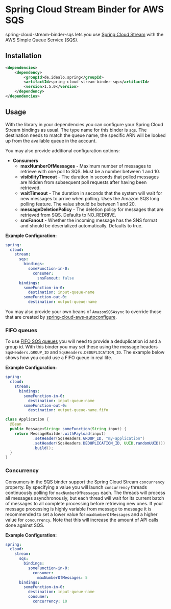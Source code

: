 # Spring Cloud Stream Binder for AWS SQS

spring-cloud-stream-binder-sqs lets you use [Spring Cloud Stream](https://spring.io/projects/spring-cloud-stream) with the AWS Simple Queue Service (SQS).

## Installation

```xml
<dependencies>
    <dependency>
        <groupId>de.idealo.spring</groupId>
        <artifactId>spring-cloud-stream-binder-sqs</artifactId>
        <version>1.5.0</version>
    </dependency>
</dependencies>
```

## Usage

With the library in your dependencies you can configure your Spring Cloud Stream bindings as usual. The type name for this binder is `sqs`. The destination needs to match the queue name, the specific ARN will be looked up from the available queue in the account.

You may also provide additional configuration options:

- **Consumers**
  - **maxNumberOfMessages** - Maximum number of messages to retrieve with one poll to SQS. Must be a number between 1 and 10.
  - **visibilityTimeout** - The duration in seconds that polled messages are hidden from subsequent poll requests after having been retrieved.
  - **waitTimeout** - The duration in seconds that the system will wait for new messages to arrive when polling. Uses the Amazon SQS long polling feature. The value should be between 1 and 20.
  - **messageDeletionPolicy** - The deletion policy for messages that are retrieved from SQS. Defaults to NO_REDRIVE.
  - **snsFanout** - Whether the incoming message has the SNS format and should be deserialized automatically. Defaults to true.

**Example Configuration:**

```yaml
spring:
  cloud:
    stream:
      sqs:
        bindings:
          someFunction-in-0:
            consumer:
              snsFanout: false
      bindings:
        someFunction-in-0:
          destination: input-queue-name
        someFunction-out-0:
          destination: output-queue-name
```

You may also provide your own beans of `AmazonSQSAsync` to override those that are created by [spring-cloud-aws-autoconfigure](https://github.com/spring-cloud/spring-cloud-aws/tree/master/spring-cloud-aws-autoconfigure).

### FIFO queues

To use [FIFO SQS queues](https://docs.aws.amazon.com/AWSSimpleQueueService/latest/SQSDeveloperGuide/FIFO-queues.html) you will need to provide a deduplication id and a group id.
With this binder you may set these using the message headers `SqsHeaders.GROUP_ID` and `SqsHeaders.DEDUPLICATION_ID`.
The example below shows how you could use a FIFO queue in real life.

**Example Configuration:**

```yaml
spring:
  cloud:
    stream:
      bindings:
        someFunction-in-0:
          destination: input-queue-name
        someFunction-out-0:
          destination: output-queue-name.fifo
```

```java
class Application {
  @Bean
  public Message<String> someFunction(String input) {
    return MessageBuilder.withPayload(input)
            .setHeader(SqsHeaders.GROUP_ID, "my-application")
            .setHeader(SqsHeaders.DEDUPLICATION_ID, UUID.randomUUID())
            .build();
  }
}
```

### Concurrency

Consumers in the SQS binder support the Spring Cloud Stream `concurrency` property.
By specifying a value you will launch `concurrency`  threads continuously polling for `maxNumberOfMessages` each.
The threads will process all messages asynchronously, but each thread will wait for its current batch of messages to all complete processing before retrieving new ones.
If your message processing is highly variable from message to message it is recommended to set a lower value for `maxNumberOfMessages` and a higher value for `concurrency`.
Note that this will increase the amount of API calls done against SQS.

**Example Configuration:**

```yaml
spring:
  cloud:
    stream:
      sqs:
        bindings:
          someFunction-in-0:
            consumer:
              maxNumberOfMessages: 5
      bindings:
        someFunction-in-0:
          destination: input-queue-name
          consumer:
            concurrency: 10
```
